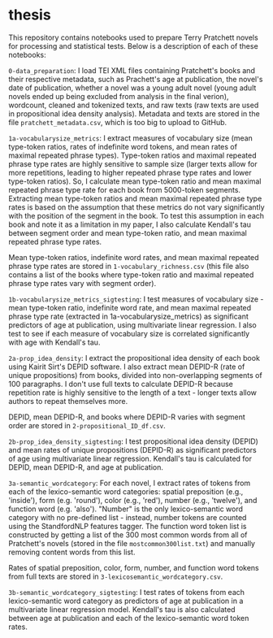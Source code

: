 # thesis
This repository contains notebooks used to prepare Terry Pratchett novels for processing and statistical tests. Below is a description of each of these notebooks:

`0-data_preparation`: I load TEI XML files containing Pratchett's books and their respective metadata, such as Prachett's age at publication, the novel's date of publication, whether a novel was a young adult novel (young adult novels ended up being excluded from analysis in the final verion), wordcount, cleaned and tokenized texts, and raw texts (raw texts are used in propositional idea density analysis). Metadata and texts are stored in the file `pratchett_metadata.csv`, which is too big to upload to GitHub.

`1a-vocabularysize_metrics`: I extract measures of vocabulary size (mean type-token ratios, rates of indefinite word tokens, and mean rates of maximal repeated phrase types). Type-token ratios and maximal repeated phrase type rates are highly sensitive to sample size (larger texts allow for more repetitions, leading to higher repeated phrase type rates and lower type-token ratios). So, I calculate mean type-token ratio and mean maximal repeated phrase type rate for each book from 5000-token segments. Extracting mean type-token ratios and mean maximal repeated phrase type rates is based on the assumption that these metrics do not vary significantly with the position of the segment in the book. To test this assumption in each book and note it as a limitation in my paper, I also calculate Kendall's tau between segment order and mean type-token ratio, and mean maximal repeated phrase type rates. 

Mean type-token ratios, indefinite word rates, and mean maximal repeated phrase type rates are stored in `1-vocabulary_richness.csv` (this file also contains a list of the books where type-token ratio and maximal repeated phrase type rates vary with segment order). 

`1b-vocabularysize_metrics_sigtesting`: I test measures of vocabulary size - mean type-token ratio, indefinite word rate, and mean maximal repeated phrase type rate (extracted in 1a-vocabularysize_metrics) as significant predictors of age at publication, using multivariate linear regression. I also test to see if each measure of vocabulary size is correlated significantly with age with Kendall's tau. 

`2a-prop_idea_density`: I extract the propositional idea density of each book using Kairit Sirt's DEPID software. I also extract mean DEPID-R (rate of unique propositions) from books, divided into non-overlapping segments of 100 paragraphs. I don't use full texts to calculate DEPID-R because repetition rate is highly sensitive to the length of a text - longer texts allow authors to repeat themselves more. 

DEPID, mean DEPID-R, and books where DEPID-R varies with segment order are stored in `2-propositional_ID_df.csv`.

`2b-prop_idea_density_sigtesting`: I test propositional idea density (DEPID) and mean rates of unique propositions (DEPID-R) as significant predictors of age using multivariate linear regression. Kendall's tau is calculated for DEPID, mean DEPID-R, and age at publication. 

`3a-semantic_wordcategory`: For each novel, I extract rates of tokens from each of the lexico-semantic word categories: spatial preposition (e.g., 'inside'), form (e.g. 'round'), color (e.g., 'red'), number (e.g., 'twelve'), and function word (e.g. 'also'). "Number" is the only lexico-semantic word category with no pre-defined list - instead, number tokens are counted using the StandfordNLP features tagger. The function word token list is constructed by getting a list of the 300 most common words from all of Pratchett's novels (stored in the file `mostcommon300list.txt`) and manually removing content words from this list. 

Rates of spatial preposition, color, form, number, and function word tokens from full texts are stored in `3-lexicosemantic_wordcategory.csv`.

`3b-semantic_wordcategory_sigtesting`: I test rates of tokens from each lexico-semantic word category as predictors of age at publication in a multivariate linear regression model. Kendall's tau is also calculated between age at publication and each of the lexico-semantic word token rates. 
